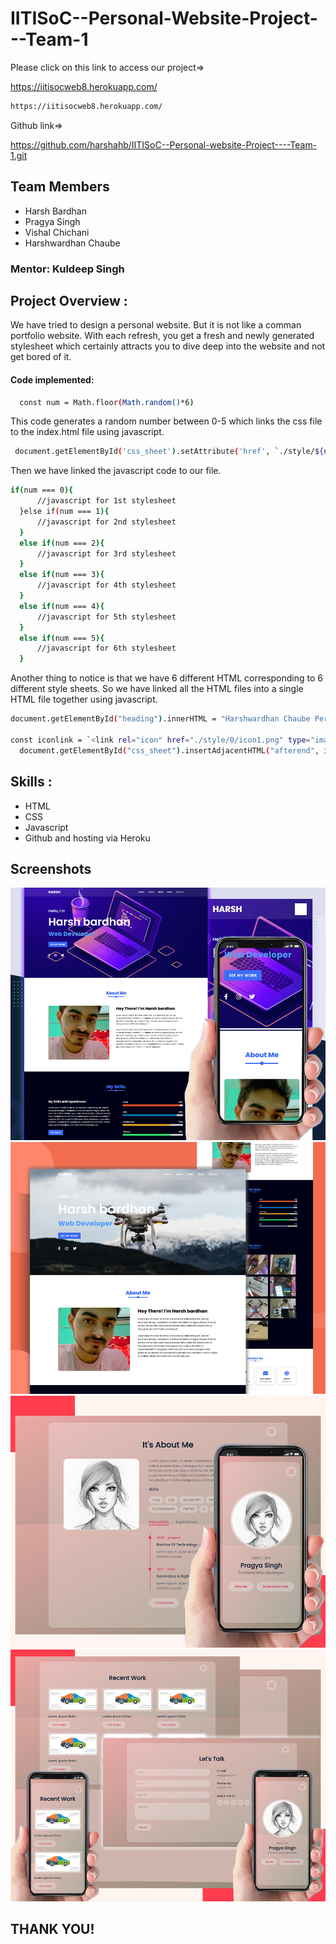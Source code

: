 
# IITISoC--Personal-Website-Project---Team-1

Please click on this link to access our project=>

https://iitisocweb8.herokuapp.com/
```bash
https://iitisocweb8.herokuapp.com/
```
Github link=>

https://github.com/harshahb/IITISoC--Personal-website-Project----Team-1.git
## Team Members

- Harsh Bardhan
- Pragya Singh
- Vishal Chichani
- Harshwardhan Chaube
### Mentor: Kuldeep Singh
## Project Overview :

We have tried to design a personal website. But it is not like a comman portfolio website.
With each refresh, you get a fresh and newly generated stylesheet which certainly attracts you to dive deep into the website and not get bored of it.
#### Code implemented:

```bash
  const num = Math.floor(Math.random()*6)
```
This code generates a random number between 0-5 which links the css file to the index.html file using javascript.
```bash 
 document.getElementById('css_sheet').setAttribute('href', `./style/${num}/${num}.css`);
```
  Then we have linked the javascript code to our file.
  ```bash 
if(num === 0){
        //javascript for 1st stylesheet
    }else if(num === 1){
        //javascript for 2nd stylesheet
    }
    else if(num === 2){
        //javascript for 3rd stylesheet
    }
    else if(num === 3){
        //javascript for 4th stylesheet
    }
    else if(num === 4){
        //javascript for 5th stylesheet
    }
    else if(num === 5){
        //javascript for 6th stylesheet
    }

  ```

  Another thing to notice is that  we have 6 different HTML corresponding to 6 different style sheets. So we have linked all the HTML files into a single HTML file together using javascript.
  ```bash 
  document.getElementById("heading").innerHTML = "Harshwardhan Chaube Personal website";

const iconlink = `<link rel="icon" href="./style/0/icon1.png" type="image/icon type">`;
    document.getElementById("css_sheet").insertAdjacentHTML("afterend", iconlink);
  ```
## Skills :
- HTML
- CSS
- Javascript
- Github and hosting via Heroku


 

  
## Screenshots

 ![App Screenshot](./preview/portfolio1.jpg) 
![App Screenshot](./preview/portfolio2.jpg)
![App Screenshot](./preview/portfolio3.jpg)
![App Screenshot](./preview/portfolio4.jpg) 

<!-- ![App Screenshot](https://github.com/Kuldeep-Singh-28/web8_Personal-website-with-randomly-generated-design/blob/main/preview/portfolio1.jpg)

![App Screenshot](https://github.com/Kuldeep-Singh-28/web8_Personal-website-with-randomly-generated-design/blob/main/preview/portfolio2.jpg)

![App Screenshot](https://github.com/Kuldeep-Singh-28/web8_Personal-website-with-randomly-generated-design/blob/main/preview/portfolio3.jpg)

![App Screenshot](https://github.com/Kuldeep-Singh-28/web8_Personal-website-with-randomly-generated-design/blob/main/preview/portfolio4.jpg) -->

  
## THANK YOU!
  